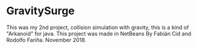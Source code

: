 # GravitySurge

This was my 2nd project, collision simulation with gravity, this is a kind of "Arkanoid" for java.
This project was made in NetBeans
By Fabián Cid and Rodolfo Fariña.
November 2018.
